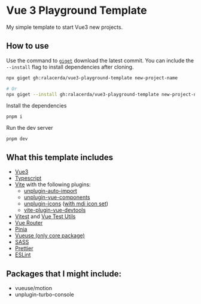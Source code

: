 # Vue 3 Playground Template

My simple template to start Vue3 new projects.

## How to use

Use the command to [`giget`][giget] download the latest commit. You can include the `--install` flag to install dependencies after cloning.

```sh
npx giget gh:ralacerda/vue3-playground-template new-project-name

# Or
npx giget --install gh:ralacerda/vue3-playground-template new-project-name
```

Install the dependencies

```
pnpm i
```

Run the dev server

```
pnpm dev
```

## What this template includes

- [Vue3][vue]
- [Typescript][typescript]
- [Vite][vite] with the following plugins:
    - [unplugin-auto-import][auto-import]
    - [unplugin-vue-components][vue-componentes]
    - [unplugin-icons][icons] ([with mdi icon set][mdi-icon-set])
    - [vite-plugin-vue-devtools][devtools]
- [Vitest][vitest] and [Vue Test Utils][vue-test-utils]
- [Vue Router][vue-router]
- [Pinia][pinia]
- [Vueuse (only core package)][vueuse]
- [SASS][sass]
- [Prettier][prettier]
- [ESLint][eslint]

## Packages that I might include:

- vueuse/motion
- unplugin-turbo-console

[giget]: tps://pinia.vuejs.org/https://github.com/unjs/giget
[vue]: https://vuejs.org/
[typescript]: https://www.typescriptlang.org/
[vite]: https://vitejs.dev/
[auto-import]: https://github.com/unplugin/unplugin-auto-import
[vue-componentes]: https://github.com/unplugin/unplugin-vue-components
[icons]: https://github.com/antfu/unplugin-icons
[mdi-icon-set]: https://icon-sets.iconify.design/mdi/
[devtools]: https://devtools-next.vuejs.org/
[vitest]: https://vitest.dev/
[vue-test-utils]: https://test-utils.vuejs.org/
[vue-router]: https://router.vuejs.org/
[pinia]: https://pinia.vuejs.org/
[vueuse]: https://vueuse.org/
[sass]: https://sass-lang.com/
[prettier]: https://prettier.io/
[eslint]: https://eslint.org/